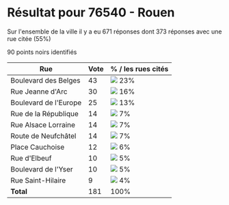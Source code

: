 # Résultat pour 76540 - Rouen

Sur l'ensemble de la ville il y a eu 671 réponses dont 373 réponses avec une rue citée (55%)

90 points noirs identifiés

| Rue | Vote | % / les rues cités|
|-----|------|-------------------|
| Boulevard des Belges | 43 | <img src="../../img/bar_23.gif" />&nbsp;23%|
| Rue Jeanne d'Arc | 30 | <img src="../../img/bar_16.gif" />&nbsp;16%|
| Boulevard de l'Europe | 25 | <img src="../../img/bar_13.gif" />&nbsp;13%|
| Rue de la République | 14 | <img src="../../img/bar_7.gif" />&nbsp;7%|
| Rue Alsace Lorraine | 14 | <img src="../../img/bar_7.gif" />&nbsp;7%|
| Route de Neufchâtel | 14 | <img src="../../img/bar_7.gif" />&nbsp;7%|
| Place Cauchoise | 12 | <img src="../../img/bar_6.gif" />&nbsp;6%|
| Rue d'Elbeuf | 10 | <img src="../../img/bar_5.gif" />&nbsp;5%|
| Boulevard de l'Yser | 10 | <img src="../../img/bar_5.gif" />&nbsp;5%|
| Rue Saint-Hilaire | 9 | <img src="../../img/bar_4.gif" />&nbsp;4%|
| **Total** | 181 | 100%|
